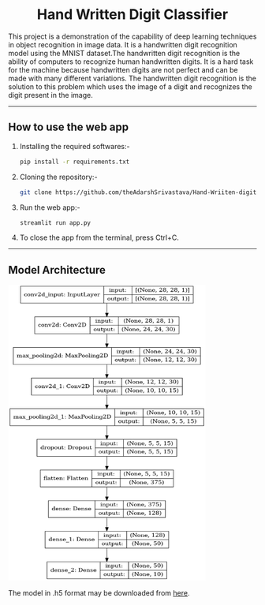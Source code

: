 <h1 align="center"> Hand Written Digit Classifier </h1>

This project is a demonstration of the capability of deep learning techniques in object recognition in image data. It is a handwritten digit recognition model using the MNIST dataset.The handwritten digit recognition is the ability of computers to recognize human handwritten digits. It is a hard task for the machine because handwritten digits are not perfect and can be made with many different variations. The handwritten digit recognition is the solution to this problem which uses the image of a digit and recognizes the digit present in the image.

---

<h2>How to use the web app</h2>

1. Installing the required softwares:-
   ```bash
   pip install -r requirements.txt
   ```
2. Cloning the repository:-
   ```bash
   git clone https://github.com/theAdarshSrivastava/Hand-Wriiten-digit-classifier.git
   ```
3. Run the web app:-
   ```bash
   streamlit run app.py
   ```
4. To close the app from the terminal, press Ctrl+C.

---
## Model Architecture
<img src = "assets/model_architecture.png" height = 600px width = 400px>

The model in .h5 format may be downloaded from <a href = "https://drive.google.com/file/d/161FyMUewCUbKtiBaMTc87oGY7qtPRMYp/view?usp=sharing">here</a>.
